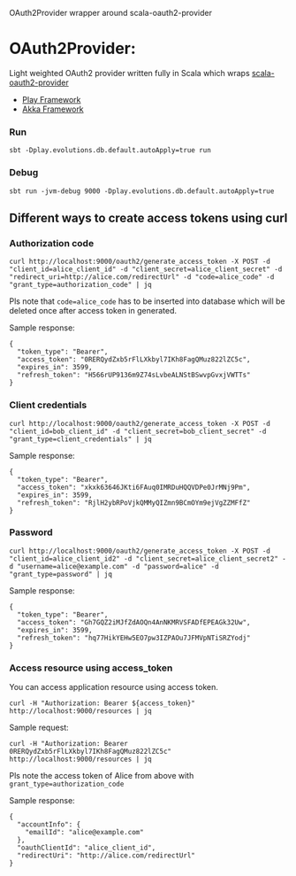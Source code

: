 OAuth2Provider wrapper around scala-oauth2-provider

# OAuth2Provider:

Light weighted OAuth2 provider written fully in Scala which wraps [scala-oauth2-provider](https://github.com/nulab/scala-oauth2-provider)

- [Play Framework](https://www.playframework.com/)
- [Akka Framework](https://github.com/nulab/akka-http-oauth2-provider)


### Run

```
sbt -Dplay.evolutions.db.default.autoApply=true run
```

### Debug

```
sbt run -jvm-debug 9000 -Dplay.evolutions.db.default.autoApply=true
```

## Different ways to create access tokens using curl

### Authorization code

```
curl http://localhost:9000/oauth2/generate_access_token -X POST -d "client_id=alice_client_id" -d "client_secret=alice_client_secret" -d "redirect_uri=http://alice.com/redirectUrl" -d "code=alice_code" -d "grant_type=authorization_code" | jq
```
Pls note that `code=alice_code` has to be inserted into database which will be deleted once after access token in generated.

Sample response:
```
{
  "token_type": "Bearer",
  "access_token": "0RERQydZxb5rFlLXkbyl7IKh8FagQMuz822lZC5c",
  "expires_in": 3599,
  "refresh_token": "H566rUP9136m9Z74sLvbeALNStBSwvpGvxjVWTTs"
}
```


### Client credentials

```
curl http://localhost:9000/oauth2/generate_access_token -X POST -d "client_id=bob_client_id" -d "client_secret=bob_client_secret" -d "grant_type=client_credentials" | jq
```

Sample response:
```
{
  "token_type": "Bearer",
  "access_token": "xkxk63646JKti6FAuq0IMRDuHQQVDPe0JrMNj9Pm",
  "expires_in": 3599,
  "refresh_token": "RjlH2ybRPoVjkQMMyQIZmn9BCmOYm9ejVgZZMFfZ"
}
```

### Password

```
curl http://localhost:9000/oauth2/generate_access_token -X POST -d "client_id=alice_client_id2" -d "client_secret=alice_client_secret2" -d "username=alice@example.com" -d "password=alice" -d "grant_type=password" | jq
```

Sample response:
```
{
  "token_type": "Bearer",
  "access_token": "Gh7GQZ2iMJfZdAOQn4AnNKMRVSFADfEPEAGk32Uw",
  "expires_in": 3599,
  "refresh_token": "hq77HikYEHw5EO7pw3IZPAOu7JFMVpNTiSRZYodj"
}
```

### Access resource using access_token

You can access application resource using access token.

```
curl -H "Authorization: Bearer ${access_token}" http://localhost:9000/resources | jq
```

Sample request: 
``` 
curl -H "Authorization: Bearer 0RERQydZxb5rFlLXkbyl7IKh8FagQMuz822lZC5c" http://localhost:9000/resources | jq
``` 
Pls note the access token of Alice from above with `grant_type=authorization_code`

Sample response:
```
{
  "accountInfo": {
    "emailId": "alice@example.com"
  },
  "oauthClientId": "alice_client_id",
  "redirectUri": "http://alice.com/redirectUrl"
}
```